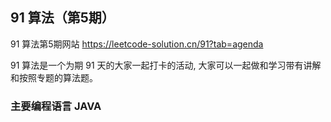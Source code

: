 ## 91 算法（第5期）
91 算法第5期网站
https://leetcode-solution.cn/91?tab=agenda

91 算法是一个为期 91 天的大家一起打卡的活动, 大家可以一起做和学习带有讲解和按照专题的算法题。

### 主要编程语言 JAVA
